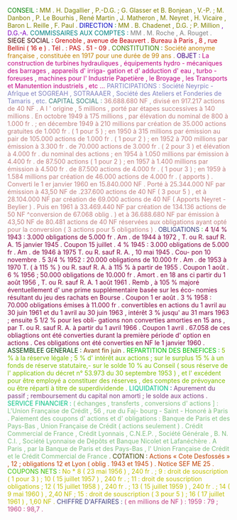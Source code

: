 <span style="color:rgb(0,128,0)">CONSEIL</span> <span style="color:rgb(0,128,0)">:</span> <span style="color:rgb(128,128,0)">MM</span> <span style="color:rgb(128,128,0)">.</span> <span style="color:rgb(128,128,0)">H.</span> <span style="color:rgb(128,128,0)">Dagallier</span> <span style="color:rgb(128,128,0)">,</span> <span style="color:rgb(128,128,0)">P.-D.G.</span> <span style="color:rgb(128,128,0)">;</span> <span style="color:rgb(128,128,0)">G.</span> <span style="color:rgb(128,128,0)">Glasser</span> <span style="color:rgb(128,128,0)">et</span> <span style="color:rgb(128,128,0)">B.</span> <span style="color:rgb(128,128,0)">Bonjean</span> <span style="color:rgb(128,128,0)">,</span> <span style="color:rgb(128,128,0)">V.-P.</span> <span style="color:rgb(128,128,0)">;</span> <span style="color:rgb(128,128,0)">M.</span> <span style="color:rgb(128,128,0)">Danbon</span> <span style="color:rgb(128,128,0)">,</span> <span style="color:rgb(128,128,0)">P.</span> <span style="color:rgb(128,128,0)">Le</span> <span style="color:rgb(128,128,0)">Bourhis</span> <span style="color:rgb(128,128,0)">,</span> <span style="color:rgb(128,128,0)">René</span> <span style="color:rgb(128,128,0)">Martin</span> <span style="color:rgb(128,128,0)">,</span> <span style="color:rgb(128,128,0)">J.</span> <span style="color:rgb(128,128,0)">Matheron</span> <span style="color:rgb(128,128,0)">,</span> <span style="color:rgb(128,128,0)">M.</span> <span style="color:rgb(128,128,0)">Neyret</span> <span style="color:rgb(128,128,0)">,</span> <span style="color:rgb(128,128,0)">H.</span> <span style="color:rgb(128,128,0)">Vicaire</span> <span style="color:rgb(128,128,0)">,</span> <span style="color:rgb(128,128,0)">Baron</span> <span style="color:rgb(128,128,0)">L.</span> <span style="color:rgb(128,128,0)">Reille</span> <span style="color:rgb(128,128,0)">,</span> <span style="color:rgb(128,128,0)">F.</span> <span style="color:rgb(128,128,0)">Paul</span> <span style="color:rgb(128,128,0)">.</span> <span style="color:rgb(0,0,192)">DIRECTION</span> <span style="color:rgb(0,128,0)">:</span> <span style="color:rgb(128,128,0)">MM</span> <span style="color:rgb(128,128,0)">.</span> <span style="color:rgb(128,128,0)">B.</span> <span style="color:rgb(128,128,0)">Chadenet</span> <span style="color:rgb(128,128,0)">,</span> <span style="color:rgb(128,128,0)">D.G.</span> <span style="color:rgb(128,128,0)">;</span> <span style="color:rgb(128,128,0)">P.</span> <span style="color:rgb(128,128,0)">Million</span> <span style="color:rgb(128,0,192)">,</span> <span style="color:rgb(128,0,192)">D.G.-A.</span> <span style="color:rgb(0,128,128)">COMMISSAIRES</span> <span style="color:rgb(0,128,128)">AUX</span> <span style="color:rgb(0,128,128)">COMPTES</span> <span style="color:rgb(0,128,128)">:</span> <span style="color:rgb(128,128,128)">MM</span> <span style="color:rgb(128,128,128)">.</span> <span style="color:rgb(128,128,128)">M.</span> <span style="color:rgb(128,128,128)">Roche</span> <span style="color:rgb(128,128,128)">,</span> <span style="color:rgb(128,128,128)">A.</span> <span style="color:rgb(128,128,128)">Rouget</span> <span style="color:rgb(128,128,128)">.</span> <span style="color:rgb(64,0,0)">SIEGE</span> <span style="color:rgb(64,0,0)">SOCIAL</span> <span style="color:rgb(64,0,0)">:</span> <span style="color:rgb(192,0,0)">Grenoble</span> <span style="color:rgb(192,0,0)">,</span> <span style="color:rgb(192,0,0)">avenue</span> <span style="color:rgb(192,0,0)">de</span> <span style="color:rgb(192,0,0)">Beauvert</span> <span style="color:rgb(192,0,0)">.</span> <span style="color:rgb(192,0,0)">Bureau</span> <span style="color:rgb(192,0,0)">à</span> <span style="color:rgb(192,0,0)">Paris</span> <span style="color:rgb(192,0,0)">,</span> <span style="color:rgb(192,0,0)">8</span> <span style="color:rgb(192,0,0)">,</span> <span style="color:rgb(192,0,0)">rue</span> <span style="color:rgb(192,0,0)">Bellini</span> <span style="color:rgb(192,0,0)">(</span> <span style="color:rgb(192,0,0)">16</span> <span style="color:rgb(192,0,0)">e</span> <span style="color:rgb(192,0,0)">)</span> <span style="color:rgb(192,0,0)">.</span> <span style="color:rgb(192,0,0)">Tél</span> <span style="color:rgb(192,0,0)">.</span> <span style="color:rgb(192,0,0)">:</span> <span style="color:rgb(192,0,0)">PAS</span> <span style="color:rgb(192,0,0)">.</span> <span style="color:rgb(192,0,0)">51</span> <span style="color:rgb(192,0,0)">-</span> <span style="color:rgb(192,0,0)">09</span> <span style="color:rgb(192,0,0)">.</span> <span style="color:rgb(64,128,0)">CONSTITUTION</span> <span style="color:rgb(64,128,0)">:</span> <span style="color:rgb(192,128,0)">Société</span> <span style="color:rgb(192,128,0)">anonyme</span> <span style="color:rgb(192,128,0)">française</span> <span style="color:rgb(192,128,0)">,</span> <span style="color:rgb(192,128,0)">constituée</span> <span style="color:rgb(192,128,0)">en</span> <span style="color:rgb(192,128,0)">1917</span> <span style="color:rgb(192,128,0)">pour</span> <span style="color:rgb(192,128,0)">une</span> <span style="color:rgb(192,128,0)">durée</span> <span style="color:rgb(192,128,0)">de</span> <span style="color:rgb(192,128,0)">99</span> <span style="color:rgb(192,128,0)">ans</span> <span style="color:rgb(192,128,0)">.</span> <span style="color:rgb(64,0,128)">OBJET</span> <span style="color:rgb(64,0,128)">:</span> <span style="color:rgb(192,0,128)">La</span> <span style="color:rgb(192,0,128)">construction</span> <span style="color:rgb(192,0,128)">de</span> <span style="color:rgb(192,0,128)">turbines</span> <span style="color:rgb(192,0,128)">hydrauliques</span> <span style="color:rgb(192,0,128)">,</span> <span style="color:rgb(192,0,128)">équipements</span> <span style="color:rgb(192,0,128)">hydro</span> <span style="color:rgb(192,0,128)">-</span> <span style="color:rgb(192,0,128)">mécaniques</span> <span style="color:rgb(192,0,128)">des</span> <span style="color:rgb(192,0,128)">barrages</span> <span style="color:rgb(192,0,128)">,</span> <span style="color:rgb(192,0,128)">appareils</span> <span style="color:rgb(192,0,128)">d'</span> <span style="color:rgb(192,0,128)">irriga-</span> <span style="color:rgb(192,0,128)">gation</span> <span style="color:rgb(192,0,128)">et</span> <span style="color:rgb(192,0,128)">d'</span> <span style="color:rgb(192,0,128)">adduction</span> <span style="color:rgb(192,0,128)">d'</span> <span style="color:rgb(192,0,128)">eau</span> <span style="color:rgb(192,0,128)">,</span> <span style="color:rgb(192,0,128)">turbo</span> <span style="color:rgb(192,0,128)">-</span> <span style="color:rgb(192,0,128)">foreuses</span> <span style="color:rgb(192,0,128)">,</span> <span style="color:rgb(192,0,128)">machines</span> <span style="color:rgb(192,0,128)">pour</span> <span style="color:rgb(192,0,128)">l'</span> <span style="color:rgb(192,0,128)">Industrie</span> <span style="color:rgb(192,0,128)">Papetière</span> <span style="color:rgb(192,0,128)">,</span> <span style="color:rgb(192,0,128)">le</span> <span style="color:rgb(192,0,128)">Broyage</span> <span style="color:rgb(192,0,128)">,</span> <span style="color:rgb(192,0,128)">les</span> <span style="color:rgb(192,0,128)">Transports</span> <span style="color:rgb(192,0,128)">et</span> <span style="color:rgb(192,0,128)">Manutention</span> <span style="color:rgb(192,0,128)">industriels</span> <span style="color:rgb(192,0,128)">,</span> <span style="color:rgb(192,0,128)">etc</span> <span style="color:rgb(192,0,128)">...</span> <span style="color:rgb(128,128,192)">PARTICIPATIONS</span> <span style="color:rgb(128,128,192)">:</span> <span style="color:rgb(128,128,192)">Société</span> <span style="color:rgb(128,128,192)">Neyrpic</span> <span style="color:rgb(128,128,192)">-</span> <span style="color:rgb(128,128,192)">Afrîque</span> <span style="color:rgb(128,128,192)">et</span> <span style="color:rgb(128,128,192)">SOGREAH</span> <span style="color:rgb(128,128,192)">,</span> <span style="color:rgb(128,128,192)">SOTRAAAER</span> <span style="color:rgb(128,128,192)">,</span> <span style="color:rgb(128,128,192)">Société</span> <span style="color:rgb(128,128,192)">des</span> <span style="color:rgb(128,128,192)">Ateliers</span> <span style="color:rgb(128,128,192)">et</span> <span style="color:rgb(128,128,192)">Fonderies</span> <span style="color:rgb(128,128,192)">de</span> <span style="color:rgb(128,128,192)">Tamaris</span> <span style="color:rgb(128,128,192)">,</span> <span style="color:rgb(128,128,192)">etc.</span> <span style="color:rgb(64,128,128)">CAPITAL</span> <span style="color:rgb(64,128,128)">SOCIAL</span> <span style="color:rgb(64,128,128)">:</span> <span style="color:rgb(192,128,128)">36.688.680</span> <span style="color:rgb(192,128,128)">NF</span> <span style="color:rgb(192,128,128)">,</span> <span style="color:rgb(192,128,128)">divisé</span> <span style="color:rgb(192,128,128)">en</span> <span style="color:rgb(192,128,128)">917.217</span> <span style="color:rgb(192,128,128)">actions</span> <span style="color:rgb(192,128,128)">de</span> <span style="color:rgb(192,128,128)">40</span> <span style="color:rgb(192,128,128)">NF</span> <span style="color:rgb(192,128,128)">.</span> <span style="color:rgb(192,128,128)">A</span> <span style="color:rgb(192,128,128)">l</span> <span style="color:rgb(192,128,128)">'</span> <span style="color:rgb(192,128,128)">origine</span> <span style="color:rgb(192,128,128)">,</span> <span style="color:rgb(192,128,128)">5</span> <span style="color:rgb(192,128,128)">millions</span> <span style="color:rgb(192,128,128)">,</span> <span style="color:rgb(192,128,128)">porté</span> <span style="color:rgb(192,128,128)">par</span> <span style="color:rgb(192,128,128)">étapes</span> <span style="color:rgb(192,128,128)">successives</span> <span style="color:rgb(192,128,128)">à</span> <span style="color:rgb(192,128,128)">140</span> <span style="color:rgb(192,128,128)">millions</span> <span style="color:rgb(192,128,128)">.</span> <span style="color:rgb(192,128,128)">En</span> <span style="color:rgb(192,128,128)">octobre</span> <span style="color:rgb(192,128,128)">1949</span> <span style="color:rgb(192,128,128)">à</span> <span style="color:rgb(192,128,128)">175</span> <span style="color:rgb(192,128,128)">millions</span> <span style="color:rgb(192,128,128)">,</span> <span style="color:rgb(192,128,128)">par</span> <span style="color:rgb(192,128,128)">élévation</span> <span style="color:rgb(192,128,128)">du</span> <span style="color:rgb(192,128,128)">nominal</span> <span style="color:rgb(192,128,128)">de</span> <span style="color:rgb(192,128,128)">800</span> <span style="color:rgb(192,128,128)">à</span> <span style="color:rgb(192,128,128)">1.000</span> <span style="color:rgb(192,128,128)">fr</span> <span style="color:rgb(192,128,128)">.</span> <span style="color:rgb(192,128,128)">;</span> <span style="color:rgb(192,128,128)">en</span> <span style="color:rgb(192,128,128)">décembre</span> <span style="color:rgb(192,128,128)">1949</span> <span style="color:rgb(192,128,128)">à</span> <span style="color:rgb(192,128,128)">210</span> <span style="color:rgb(192,128,128)">millions</span> <span style="color:rgb(192,128,128)">par</span> <span style="color:rgb(192,128,128)">création</span> <span style="color:rgb(192,128,128)">de</span> <span style="color:rgb(192,128,128)">35.000</span> <span style="color:rgb(192,128,128)">actions</span> <span style="color:rgb(192,128,128)">gratuites</span> <span style="color:rgb(192,128,128)">de</span> <span style="color:rgb(192,128,128)">1.000</span> <span style="color:rgb(192,128,128)">fr</span> <span style="color:rgb(192,128,128)">.</span> <span style="color:rgb(192,128,128)">(</span> <span style="color:rgb(192,128,128)">1</span> <span style="color:rgb(192,128,128)">pour</span> <span style="color:rgb(192,128,128)">5</span> <span style="color:rgb(192,128,128)">)</span> <span style="color:rgb(192,128,128)">;</span> <span style="color:rgb(192,128,128)">en</span> <span style="color:rgb(192,128,128)">1950</span> <span style="color:rgb(192,128,128)">à</span> <span style="color:rgb(192,128,128)">315</span> <span style="color:rgb(192,128,128)">millions</span> <span style="color:rgb(192,128,128)">par</span> <span style="color:rgb(192,128,128)">émission</span> <span style="color:rgb(192,128,128)">au</span> <span style="color:rgb(192,128,128)">pair</span> <span style="color:rgb(192,128,128)">de</span> <span style="color:rgb(192,128,128)">105.000</span> <span style="color:rgb(192,128,128)">actions</span> <span style="color:rgb(192,128,128)">de</span> <span style="color:rgb(192,128,128)">1.000</span> <span style="color:rgb(192,128,128)">fr</span> <span style="color:rgb(192,128,128)">.</span> <span style="color:rgb(192,128,128)">(</span> <span style="color:rgb(192,128,128)">1</span> <span style="color:rgb(192,128,128)">pour</span> <span style="color:rgb(192,128,128)">2</span> <span style="color:rgb(192,128,128)">)</span> <span style="color:rgb(192,128,128)">;</span> <span style="color:rgb(192,128,128)">en</span> <span style="color:rgb(192,128,128)">1952</span> <span style="color:rgb(192,128,128)">à</span> <span style="color:rgb(192,128,128)">700</span> <span style="color:rgb(192,128,128)">millions</span> <span style="color:rgb(192,128,128)">par</span> <span style="color:rgb(192,128,128)">émission</span> <span style="color:rgb(192,128,128)">à</span> <span style="color:rgb(192,128,128)">3.300</span> <span style="color:rgb(192,128,128)">fr</span> <span style="color:rgb(192,128,128)">.</span> <span style="color:rgb(192,128,128)">de</span> <span style="color:rgb(192,128,128)">70.000</span> <span style="color:rgb(192,128,128)">actions</span> <span style="color:rgb(192,128,128)">de</span> <span style="color:rgb(192,128,128)">3.000</span> <span style="color:rgb(192,128,128)">fr</span> <span style="color:rgb(192,128,128)">.</span> <span style="color:rgb(192,128,128)">(</span> <span style="color:rgb(192,128,128)">2</span> <span style="color:rgb(192,128,128)">pour</span> <span style="color:rgb(192,128,128)">3</span> <span style="color:rgb(192,128,128)">)</span> <span style="color:rgb(192,128,128)">et</span> <span style="color:rgb(192,128,128)">élévation</span> <span style="color:rgb(192,128,128)">à</span> <span style="color:rgb(192,128,128)">4.000</span> <span style="color:rgb(192,128,128)">fr</span> <span style="color:rgb(192,128,128)">.</span> <span style="color:rgb(192,128,128)">du</span> <span style="color:rgb(192,128,128)">nominal</span> <span style="color:rgb(192,128,128)">des</span> <span style="color:rgb(192,128,128)">actions</span> <span style="color:rgb(192,128,128)">;</span> <span style="color:rgb(192,128,128)">en</span> <span style="color:rgb(192,128,128)">1954</span> <span style="color:rgb(192,128,128)">à</span> <span style="color:rgb(192,128,128)">1.050</span> <span style="color:rgb(192,128,128)">millions</span> <span style="color:rgb(192,128,128)">par</span> <span style="color:rgb(192,128,128)">émission</span> <span style="color:rgb(192,128,128)">à</span> <span style="color:rgb(192,128,128)">4.400</span> <span style="color:rgb(192,128,128)">fr</span> <span style="color:rgb(192,128,128)">.</span> <span style="color:rgb(192,128,128)">de</span> <span style="color:rgb(192,128,128)">87.500</span> <span style="color:rgb(192,128,128)">actions</span> <span style="color:rgb(192,128,128)">(</span> <span style="color:rgb(192,128,128)">1</span> <span style="color:rgb(192,128,128)">pour</span> <span style="color:rgb(192,128,128)">2</span> <span style="color:rgb(192,128,128)">)</span> <span style="color:rgb(192,128,128)">;</span> <span style="color:rgb(192,128,128)">en</span> <span style="color:rgb(192,128,128)">1957</span> <span style="color:rgb(192,128,128)">à</span> <span style="color:rgb(192,128,128)">1.400</span> <span style="color:rgb(192,128,128)">millions</span> <span style="color:rgb(192,128,128)">par</span> <span style="color:rgb(192,128,128)">émission</span> <span style="color:rgb(192,128,128)">à</span> <span style="color:rgb(192,128,128)">4.500</span> <span style="color:rgb(192,128,128)">fr</span> <span style="color:rgb(192,128,128)">.</span> <span style="color:rgb(192,128,128)">de</span> <span style="color:rgb(192,128,128)">87.500</span> <span style="color:rgb(192,128,128)">actions</span> <span style="color:rgb(192,128,128)">de</span> <span style="color:rgb(192,128,128)">4.000</span> <span style="color:rgb(192,128,128)">fr</span> <span style="color:rgb(192,128,128)">.</span> <span style="color:rgb(192,128,128)">(</span> <span style="color:rgb(192,128,128)">1</span> <span style="color:rgb(192,128,128)">pour</span> <span style="color:rgb(192,128,128)">3</span> <span style="color:rgb(192,128,128)">)</span> <span style="color:rgb(192,128,128)">;</span> <span style="color:rgb(192,128,128)">en</span> <span style="color:rgb(192,128,128)">1959</span> <span style="color:rgb(192,128,128)">à</span> <span style="color:rgb(192,128,128)">1.584</span> <span style="color:rgb(192,128,128)">millions</span> <span style="color:rgb(192,128,128)">par</span> <span style="color:rgb(192,128,128)">création</span> <span style="color:rgb(192,128,128)">de</span> <span style="color:rgb(192,128,128)">46.000</span> <span style="color:rgb(192,128,128)">actions</span> <span style="color:rgb(192,128,128)">de</span> <span style="color:rgb(192,128,128)">4.000</span> <span style="color:rgb(192,128,128)">fr</span> <span style="color:rgb(192,128,128)">.</span> <span style="color:rgb(192,128,128)">(</span> <span style="color:rgb(192,128,128)">apports</span> <span style="color:rgb(192,128,128)">)</span> <span style="color:rgb(192,128,128)">.</span> <span style="color:rgb(192,128,128)">Converti</span> <span style="color:rgb(192,128,128)">le</span> <span style="color:rgb(192,128,128)">1</span> <span style="color:rgb(192,128,128)">er</span> <span style="color:rgb(192,128,128)">janvier</span> <span style="color:rgb(192,128,128)">1960</span> <span style="color:rgb(192,128,128)">en</span> <span style="color:rgb(192,128,128)">15.840.000</span> <span style="color:rgb(192,128,128)">NF</span> <span style="color:rgb(192,128,128)">.</span> <span style="color:rgb(192,128,128)">Porté</span> <span style="color:rgb(192,128,128)">à</span> <span style="color:rgb(192,128,128)">25.344.000</span> <span style="color:rgb(192,128,128)">NF</span> <span style="color:rgb(192,128,128)">par</span> <span style="color:rgb(192,128,128)">émission</span> <span style="color:rgb(192,128,128)">à</span> <span style="color:rgb(192,128,128)">43,50</span> <span style="color:rgb(192,128,128)">NF</span> <span style="color:rgb(192,128,128)">de</span> <span style="color:rgb(192,128,128)">.237.600</span> <span style="color:rgb(192,128,128)">actions</span> <span style="color:rgb(192,128,128)">de</span> <span style="color:rgb(192,128,128)">40</span> <span style="color:rgb(192,128,128)">NF</span> <span style="color:rgb(192,128,128)">(</span> <span style="color:rgb(192,128,128)">3</span> <span style="color:rgb(192,128,128)">pour</span> <span style="color:rgb(192,128,128)">5</span> <span style="color:rgb(192,128,128)">)</span> <span style="color:rgb(192,128,128)">,</span> <span style="color:rgb(192,128,128)">et</span> <span style="color:rgb(192,128,128)">à</span> <span style="color:rgb(192,128,128)">28.104.000</span> <span style="color:rgb(192,128,128)">NF</span> <span style="color:rgb(192,128,128)">par</span> <span style="color:rgb(192,128,128)">création</span> <span style="color:rgb(192,128,128)">de</span> <span style="color:rgb(192,128,128)">69.000</span> <span style="color:rgb(192,128,128)">actions</span> <span style="color:rgb(192,128,128)">de</span> <span style="color:rgb(192,128,128)">40</span> <span style="color:rgb(192,128,128)">NF</span> <span style="color:rgb(192,128,128)">(</span> <span style="color:rgb(192,128,128)">Apports</span> <span style="color:rgb(192,128,128)">Neyret</span> <span style="color:rgb(192,128,128)">-</span> <span style="color:rgb(192,128,128)">Beylier</span> <span style="color:rgb(192,128,128)">)</span> <span style="color:rgb(192,128,128)">.</span> <span style="color:rgb(192,128,128)">Puis</span> <span style="color:rgb(192,128,128)">en</span> <span style="color:rgb(192,128,128)">1961</span> <span style="color:rgb(192,128,128)">à</span> <span style="color:rgb(192,128,128)">33.469.440</span> <span style="color:rgb(192,128,128)">NF</span> <span style="color:rgb(192,128,128)">par</span> <span style="color:rgb(192,128,128)">création</span> <span style="color:rgb(192,128,128)">de</span> <span style="color:rgb(192,128,128)">134.136</span> <span style="color:rgb(192,128,128)">actions</span> <span style="color:rgb(192,128,128)">de</span> <span style="color:rgb(192,128,128)">50</span> <span style="color:rgb(192,128,128)">NF</span> <span style="color:rgb(192,128,128)">^conversion</span> <span style="color:rgb(192,128,128)">de</span> <span style="color:rgb(192,128,128)">67.068</span> <span style="color:rgb(192,128,128)">oblig</span> <span style="color:rgb(192,128,128)">.</span> <span style="color:rgb(192,128,128)">)</span> <span style="color:rgb(192,128,128)">et</span> <span style="color:rgb(192,128,128)">à</span> <span style="color:rgb(192,128,128)">36.688.680</span> <span style="color:rgb(192,128,128)">NF</span> <span style="color:rgb(192,128,128)">par</span> <span style="color:rgb(192,128,128)">émission</span> <span style="color:rgb(192,128,128)">à</span> <span style="color:rgb(192,128,128)">43,50</span> <span style="color:rgb(192,128,128)">NF</span> <span style="color:rgb(192,128,128)">de</span> <span style="color:rgb(192,128,128)">80.481</span> <span style="color:rgb(192,128,128)">actions</span> <span style="color:rgb(192,128,128)">de</span> <span style="color:rgb(192,128,128)">40</span> <span style="color:rgb(192,128,128)">NF</span> <span style="color:rgb(192,128,128)">réservées</span> <span style="color:rgb(192,128,128)">aux</span> <span style="color:rgb(192,128,128)">obligations</span> <span style="color:rgb(192,128,128)">ayant</span> <span style="color:rgb(192,128,128)">opté</span> <span style="color:rgb(192,128,128)">pour</span> <span style="color:rgb(192,128,128)">la</span> <span style="color:rgb(192,128,128)">conversion</span> <span style="color:rgb(192,128,128)">(</span> <span style="color:rgb(192,128,128)">3</span> <span style="color:rgb(192,128,128)">actions</span> <span style="color:rgb(192,128,128)">pour</span> <span style="color:rgb(192,128,128)">5</span> <span style="color:rgb(192,128,128)">obligations</span> <span style="color:rgb(192,128,128)">)</span> <span style="color:rgb(192,128,128)">.</span> <span style="color:rgb(64,64,128)">OBLIGATIONS</span> <span style="color:rgb(0,192,0)">:</span> <span style="color:rgb(128,0,64)">4</span> <span style="color:rgb(128,0,64)">1/4</span> <span style="color:rgb(128,0,64)">%</span> <span style="color:rgb(128,0,64)">1943</span> <span style="color:rgb(128,0,64)">:</span> <span style="color:rgb(128,0,64)">3.000</span> <span style="color:rgb(128,0,64)">obligations</span> <span style="color:rgb(128,0,64)">de</span> <span style="color:rgb(128,0,64)">5.000</span> <span style="color:rgb(128,0,64)">fr</span> <span style="color:rgb(128,0,64)">.</span> <span style="color:rgb(128,0,64)">Am</span> <span style="color:rgb(128,0,64)">.</span> <span style="color:rgb(128,0,64)">de</span> <span style="color:rgb(128,0,64)">1944</span> <span style="color:rgb(128,0,64)">à</span> <span style="color:rgb(128,0,64)">1972</span> <span style="color:rgb(128,0,64)">,</span> <span style="color:rgb(128,0,64)">T.</span> <span style="color:rgb(128,0,64)">ou</span> <span style="color:rgb(128,0,64)">R.</span> <span style="color:rgb(128,0,64)">sauf</span> <span style="color:rgb(128,0,64)">R.</span> <span style="color:rgb(128,0,64)">A.</span> <span style="color:rgb(128,0,64)">15</span> <span style="color:rgb(128,0,64)">janvier</span> <span style="color:rgb(128,0,64)">1945</span> <span style="color:rgb(128,0,64)">.</span> <span style="color:rgb(128,0,64)">Coupon</span> <span style="color:rgb(128,0,64)">15</span> <span style="color:rgb(128,0,64)">juillet</span> <span style="color:rgb(128,0,64)">.</span> <span style="color:rgb(128,0,64)">4</span> <span style="color:rgb(128,0,64)">%</span> <span style="color:rgb(128,0,64)">1945</span> <span style="color:rgb(128,0,64)">:</span> <span style="color:rgb(128,0,64)">3.000</span> <span style="color:rgb(128,0,64)">obligations</span> <span style="color:rgb(128,0,64)">de</span> <span style="color:rgb(128,0,64)">5.000</span> <span style="color:rgb(128,0,64)">fr</span> <span style="color:rgb(128,0,64)">.</span> <span style="color:rgb(128,0,64)">Am</span> <span style="color:rgb(128,0,64)">.</span> <span style="color:rgb(128,0,64)">de</span> <span style="color:rgb(128,0,64)">1946</span> <span style="color:rgb(128,0,64)">à</span> <span style="color:rgb(128,0,64)">1975</span> <span style="color:rgb(128,0,64)">T.</span> <span style="color:rgb(128,0,64)">ou</span> <span style="color:rgb(128,0,64)">R.</span> <span style="color:rgb(128,0,64)">sauf</span> <span style="color:rgb(128,0,64)">R.</span> <span style="color:rgb(128,0,64)">A.</span> <span style="color:rgb(128,0,64)">,</span> <span style="color:rgb(128,0,64)">10</span> <span style="color:rgb(128,0,64)">mai</span> <span style="color:rgb(128,0,64)">1945</span> <span style="color:rgb(128,0,64)">.</span> <span style="color:rgb(128,0,64)">Cou-</span> <span style="color:rgb(128,0,64)">pon</span> <span style="color:rgb(128,0,64)">10</span> <span style="color:rgb(128,0,64)">novembre</span> <span style="color:rgb(128,0,64)">.</span> <span style="color:rgb(128,0,64)">5</span> <span style="color:rgb(128,0,64)">3/4</span> <span style="color:rgb(128,0,64)">%</span> <span style="color:rgb(128,0,64)">1952</span> <span style="color:rgb(128,0,64)">:</span> <span style="color:rgb(128,0,64)">20.000</span> <span style="color:rgb(128,0,64)">obligations</span> <span style="color:rgb(128,0,64)">de</span> <span style="color:rgb(128,0,64)">10.000</span> <span style="color:rgb(128,0,64)">fr</span> <span style="color:rgb(128,0,64)">.</span> <span style="color:rgb(128,0,64)">Am</span> <span style="color:rgb(128,0,64)">.</span> <span style="color:rgb(128,0,64)">de</span> <span style="color:rgb(128,0,64)">1953</span> <span style="color:rgb(128,0,64)">à</span> <span style="color:rgb(128,0,64)">1970</span> <span style="color:rgb(128,0,64)">T.</span> <span style="color:rgb(128,0,64)">(</span> <span style="color:rgb(128,0,64)">à</span> <span style="color:rgb(128,0,64)">115</span> <span style="color:rgb(128,0,64)">%</span> <span style="color:rgb(128,0,64)">}</span> <span style="color:rgb(128,0,64)">ou</span> <span style="color:rgb(128,0,64)">R.</span> <span style="color:rgb(128,0,64)">sauf</span> <span style="color:rgb(128,0,64)">R.</span> <span style="color:rgb(128,0,64)">A.</span> <span style="color:rgb(128,0,64)">à</span> <span style="color:rgb(128,0,64)">115</span> <span style="color:rgb(128,0,64)">%</span> <span style="color:rgb(128,0,64)">à</span> <span style="color:rgb(128,0,64)">partir</span> <span style="color:rgb(128,0,64)">de</span> <span style="color:rgb(128,0,64)">1955</span> <span style="color:rgb(128,0,64)">.</span> <span style="color:rgb(128,0,64)">Coupon</span> <span style="color:rgb(128,0,64)">1</span> <span style="color:rgb(128,0,64)">août</span> <span style="color:rgb(128,0,64)">.</span> <span style="color:rgb(128,0,64)">6</span> <span style="color:rgb(128,0,64)">%</span> <span style="color:rgb(128,0,64)">1956</span> <span style="color:rgb(128,0,64)">;</span> <span style="color:rgb(128,0,64)">50.000</span> <span style="color:rgb(128,0,64)">obligations</span> <span style="color:rgb(128,0,64)">de</span> <span style="color:rgb(128,0,64)">10.000</span> <span style="color:rgb(128,0,64)">fr</span> <span style="color:rgb(128,0,64)">.</span> <span style="color:rgb(128,0,64)">Amort</span> <span style="color:rgb(128,0,64)">.</span> <span style="color:rgb(128,0,64)">en</span> <span style="color:rgb(128,0,64)">18</span> <span style="color:rgb(128,0,64)">ans</span> <span style="color:rgb(128,0,64)">ci</span> <span style="color:rgb(128,0,64)">partir</span> <span style="color:rgb(128,0,64)">du</span> <span style="color:rgb(128,0,64)">1</span> <span style="color:rgb(128,0,64)">août</span> <span style="color:rgb(128,0,64)">1956</span> <span style="color:rgb(128,0,64)">,</span> <span style="color:rgb(128,0,64)">T.</span> <span style="color:rgb(128,0,64)">ou</span> <span style="color:rgb(128,0,64)">R.</span> <span style="color:rgb(128,0,64)">sauf</span> <span style="color:rgb(128,0,64)">R.</span> <span style="color:rgb(128,0,64)">A.</span> <span style="color:rgb(128,0,64)">1</span> <span style="color:rgb(128,0,64)">août</span> <span style="color:rgb(128,0,64)">1961</span> <span style="color:rgb(128,0,64)">.</span> <span style="color:rgb(128,0,64)">Remb</span> <span style="color:rgb(128,0,64)">,</span> <span style="color:rgb(128,0,64)">à</span> <span style="color:rgb(128,0,64)">105</span> <span style="color:rgb(128,0,64)">%</span> <span style="color:rgb(128,0,64)">majoré</span> <span style="color:rgb(128,0,64)">éventuellement</span> <span style="color:rgb(128,0,64)">d'</span> <span style="color:rgb(128,0,64)">une</span> <span style="color:rgb(128,0,64)">prime</span> <span style="color:rgb(128,0,64)">supplémentaire</span> <span style="color:rgb(128,0,64)">basée</span> <span style="color:rgb(128,0,64)">sur</span> <span style="color:rgb(128,0,64)">les</span> <span style="color:rgb(128,0,64)">éco-</span> <span style="color:rgb(128,0,64)">nomies</span> <span style="color:rgb(128,0,64)">résultant</span> <span style="color:rgb(128,0,64)">du</span> <span style="color:rgb(128,0,64)">jeu</span> <span style="color:rgb(128,0,64)">des</span> <span style="color:rgb(128,0,64)">rachats</span> <span style="color:rgb(128,0,64)">en</span> <span style="color:rgb(128,0,64)">Bourse</span> <span style="color:rgb(128,0,64)">.</span> <span style="color:rgb(128,0,64)">Coupon</span> <span style="color:rgb(128,0,64)">1</span> <span style="color:rgb(128,0,64)">er</span> <span style="color:rgb(128,0,64)">août</span> <span style="color:rgb(128,0,64)">.</span> <span style="color:rgb(128,0,64)">3</span> <span style="color:rgb(128,0,64)">%</span> <span style="color:rgb(128,0,64)">1958</span> <span style="color:rgb(128,0,64)">:</span> <span style="color:rgb(128,0,64)">70.000</span> <span style="color:rgb(128,0,64)">obligations</span> <span style="color:rgb(128,0,64)">émises</span> <span style="color:rgb(128,0,64)">à</span> <span style="color:rgb(128,0,64)">11.000</span> <span style="color:rgb(128,0,64)">fr</span> <span style="color:rgb(128,0,64)">.</span> <span style="color:rgb(128,0,64)">convertibles</span> <span style="color:rgb(128,0,64)">en</span> <span style="color:rgb(128,0,64)">actions</span> <span style="color:rgb(128,0,64)">du</span> <span style="color:rgb(128,0,64)">1</span> <span style="color:rgb(128,0,64)">avril</span> <span style="color:rgb(128,0,64)">au</span> <span style="color:rgb(128,0,64)">30</span> <span style="color:rgb(128,0,64)">juin</span> <span style="color:rgb(128,0,64)">1961</span> <span style="color:rgb(128,0,64)">et</span> <span style="color:rgb(128,0,64)">du</span> <span style="color:rgb(128,0,64)">1</span> <span style="color:rgb(128,0,64)">avril</span> <span style="color:rgb(128,0,64)">au</span> <span style="color:rgb(128,0,64)">30</span> <span style="color:rgb(128,0,64)">juin</span> <span style="color:rgb(128,0,64)">1963</span> <span style="color:rgb(128,0,64)">,</span> <span style="color:rgb(128,0,64)">intérêt</span> <span style="color:rgb(128,0,64)">3</span> <span style="color:rgb(128,0,64)">%</span> <span style="color:rgb(128,0,64)">jusqu'</span> <span style="color:rgb(128,0,64)">au</span> <span style="color:rgb(128,0,64)">31</span> <span style="color:rgb(128,0,64)">mars</span> <span style="color:rgb(128,0,64)">1963</span> <span style="color:rgb(128,0,64)">;</span> <span style="color:rgb(128,0,64)">ensuite</span> <span style="color:rgb(128,0,64)">5</span> <span style="color:rgb(128,0,64)">1/2</span> <span style="color:rgb(128,0,64)">%</span> <span style="color:rgb(128,0,64)">pour</span> <span style="color:rgb(128,0,64)">les</span> <span style="color:rgb(128,0,64)">obli-</span> <span style="color:rgb(128,0,64)">gations</span> <span style="color:rgb(128,0,64)">non</span> <span style="color:rgb(128,0,64)">converties</span> <span style="color:rgb(128,0,64)">amorties</span> <span style="color:rgb(128,0,64)">en</span> <span style="color:rgb(128,0,64)">15</span> <span style="color:rgb(128,0,64)">ans</span> <span style="color:rgb(128,0,64)">,</span> <span style="color:rgb(128,0,64)">par</span> <span style="color:rgb(128,0,64)">T.</span> <span style="color:rgb(128,0,64)">ou</span> <span style="color:rgb(128,0,64)">R.</span> <span style="color:rgb(128,0,64)">sauf</span> <span style="color:rgb(128,0,64)">R.</span> <span style="color:rgb(128,0,64)">A.</span> <span style="color:rgb(128,0,64)">à</span> <span style="color:rgb(128,0,64)">partir</span> <span style="color:rgb(128,0,64)">du</span> <span style="color:rgb(128,0,64)">1</span> <span style="color:rgb(128,0,64)">avril</span> <span style="color:rgb(128,0,64)">1966</span> <span style="color:rgb(128,0,64)">.</span> <span style="color:rgb(128,0,64)">Coupon</span> <span style="color:rgb(128,0,64)">1</span> <span style="color:rgb(128,0,64)">avril</span> <span style="color:rgb(128,0,64)">.</span> <span style="color:rgb(128,0,64)">67.058</span> <span style="color:rgb(128,0,64)">de</span> <span style="color:rgb(128,0,64)">ces</span> <span style="color:rgb(128,0,64)">obliagtions</span> <span style="color:rgb(128,0,64)">ont</span> <span style="color:rgb(128,0,64)">été</span> <span style="color:rgb(128,0,64)">converties</span> <span style="color:rgb(128,0,64)">durant</span> <span style="color:rgb(128,0,64)">la</span> <span style="color:rgb(128,0,64)">première</span> <span style="color:rgb(128,0,64)">période</span> <span style="color:rgb(128,0,64)">d'</span> <span style="color:rgb(128,0,64)">option</span> <span style="color:rgb(128,0,64)">en</span> <span style="color:rgb(128,0,64)">actions</span> <span style="color:rgb(128,0,64)">.</span> <span style="color:rgb(128,0,64)">Ces</span> <span style="color:rgb(128,0,64)">obligations</span> <span style="color:rgb(128,0,64)">ont</span> <span style="color:rgb(128,0,64)">été</span> <span style="color:rgb(128,0,64)">converties</span> <span style="color:rgb(128,0,64)">en</span> <span style="color:rgb(128,0,64)">NF</span> <span style="color:rgb(128,0,64)">le</span> <span style="color:rgb(128,0,64)">1</span> <span style="color:rgb(128,0,64)">janvier</span> <span style="color:rgb(128,0,64)">1960</span> <span style="color:rgb(128,0,64)">.</span> <span style="color:rgb(0,64,0)">ASSEMBLEE</span> <span style="color:rgb(0,64,0)">GENERALE</span> <span style="color:rgb(0,64,0)">:</span> <span style="color:rgb(128,64,0)">Avant</span> <span style="color:rgb(128,64,0)">fin</span> <span style="color:rgb(128,64,0)">juin</span> <span style="color:rgb(128,64,0)">.</span> <span style="color:rgb(0,192,0)">REPARTITION</span> <span style="color:rgb(0,192,0)">DES</span> <span style="color:rgb(0,192,0)">BENEFICES</span> <span style="color:rgb(0,192,0)">:</span> <span style="color:rgb(128,192,0)">5</span> <span style="color:rgb(128,192,0)">%</span> <span style="color:rgb(128,192,0)">à</span> <span style="color:rgb(128,192,0)">la</span> <span style="color:rgb(128,192,0)">réserve</span> <span style="color:rgb(128,192,0)">légale</span> <span style="color:rgb(128,192,0)">;</span> <span style="color:rgb(128,192,0)">5</span> <span style="color:rgb(128,192,0)">%</span> <span style="color:rgb(128,192,0)">d'</span> <span style="color:rgb(128,192,0)">intérêt</span> <span style="color:rgb(128,192,0)">aux</span> <span style="color:rgb(128,192,0)">actions</span> <span style="color:rgb(128,192,0)">;</span> <span style="color:rgb(128,192,0)">sur</span> <span style="color:rgb(128,192,0)">le</span> <span style="color:rgb(128,192,0)">surplus</span> <span style="color:rgb(128,192,0)">15</span> <span style="color:rgb(128,192,0)">%</span> <span style="color:rgb(128,192,0)">à</span> <span style="color:rgb(128,192,0)">un</span> <span style="color:rgb(128,192,0)">fonds</span> <span style="color:rgb(128,192,0)">de</span> <span style="color:rgb(128,192,0)">réserve</span> <span style="color:rgb(128,192,0)">statutaire,-</span> <span style="color:rgb(128,192,0)">sur</span> <span style="color:rgb(128,192,0)">le</span> <span style="color:rgb(128,192,0)">solde</span> <span style="color:rgb(128,192,0)">10</span> <span style="color:rgb(128,192,0)">%</span> <span style="color:rgb(128,192,0)">au</span> <span style="color:rgb(128,192,0)">Conseil</span> <span style="color:rgb(128,192,0)">(</span> <span style="color:rgb(128,192,0)">sous</span> <span style="color:rgb(128,192,0)">réserve</span> <span style="color:rgb(128,192,0)">de</span> <span style="color:rgb(128,192,0)">l'</span> <span style="color:rgb(128,192,0)">application</span> <span style="color:rgb(128,192,0)">du</span> <span style="color:rgb(128,192,0)">décret</span> <span style="color:rgb(128,192,0)">n°</span> <span style="color:rgb(128,192,0)">53.973</span> <span style="color:rgb(128,192,0)">du</span> <span style="color:rgb(128,192,0)">30</span> <span style="color:rgb(128,192,0)">septembre</span> <span style="color:rgb(128,192,0)">1953</span> <span style="color:rgb(128,192,0)">)</span> <span style="color:rgb(128,192,0)">,</span> <span style="color:rgb(128,192,0)">et</span> <span style="color:rgb(128,192,0)">l'</span> <span style="color:rgb(128,192,0)">excédent</span> <span style="color:rgb(128,192,0)">pour</span> <span style="color:rgb(128,192,0)">être</span> <span style="color:rgb(128,192,0)">employé</span> <span style="color:rgb(128,192,0)">a</span> <span style="color:rgb(128,192,0)">constituer</span> <span style="color:rgb(128,192,0)">des</span> <span style="color:rgb(128,192,0)">réserves</span> <span style="color:rgb(128,192,0)">,</span> <span style="color:rgb(128,192,0)">des</span> <span style="color:rgb(128,192,0)">comptes</span> <span style="color:rgb(128,192,0)">de</span> <span style="color:rgb(128,192,0)">prévoyance</span> <span style="color:rgb(128,192,0)">ou</span> <span style="color:rgb(128,192,0)">être</span> <span style="color:rgb(128,192,0)">réparti</span> <span style="color:rgb(128,192,0)">à</span> <span style="color:rgb(128,192,0)">titre</span> <span style="color:rgb(128,192,0)">de</span> <span style="color:rgb(128,192,0)">superdividende</span> <span style="color:rgb(128,192,0)">.</span> <span style="color:rgb(0,192,128)">LIQUIDATION</span> <span style="color:rgb(0,64,128)">:</span> <span style="color:rgb(128,64,128)">Apurement</span> <span style="color:rgb(128,64,128)">du</span> <span style="color:rgb(128,64,128)">passif</span> <span style="color:rgb(128,64,128)">;</span> <span style="color:rgb(128,64,128)">remboursement</span> <span style="color:rgb(128,64,128)">du</span> <span style="color:rgb(128,64,128)">capital</span> <span style="color:rgb(128,64,128)">non</span> <span style="color:rgb(128,64,128)">amorti</span> <span style="color:rgb(128,64,128)">;</span> <span style="color:rgb(128,64,128)">le</span> <span style="color:rgb(128,64,128)">solde</span> <span style="color:rgb(128,64,128)">aux</span> <span style="color:rgb(128,64,128)">actions</span> <span style="color:rgb(128,64,128)">.</span> <span style="color:rgb(0,192,128)">SERVICE</span> <span style="color:rgb(0,192,128)">FINANCIER</span> <span style="color:rgb(0,192,128)">:</span> <span style="color:rgb(128,192,128)">(</span> <span style="color:rgb(128,192,128)">échanges</span> <span style="color:rgb(128,192,128)">,</span> <span style="color:rgb(128,192,128)">transferts</span> <span style="color:rgb(128,192,128)">,</span> <span style="color:rgb(128,192,128)">conversions</span> <span style="color:rgb(128,192,128)">d'</span> <span style="color:rgb(128,192,128)">actions</span> <span style="color:rgb(128,192,128)">]</span> <span style="color:rgb(128,192,128)">:</span> <span style="color:rgb(128,192,128)">L'Union</span> <span style="color:rgb(128,192,128)">Française</span> <span style="color:rgb(128,192,128)">de</span> <span style="color:rgb(128,192,128)">Crédit</span> <span style="color:rgb(128,192,128)">,</span> <span style="color:rgb(128,192,128)">56</span> <span style="color:rgb(128,192,128)">,</span> <span style="color:rgb(128,192,128)">rue</span> <span style="color:rgb(128,192,128)">du</span> <span style="color:rgb(128,192,128)">Faj-</span> <span style="color:rgb(128,192,128)">bourg</span> <span style="color:rgb(128,192,128)">-</span> <span style="color:rgb(128,192,128)">Saint</span> <span style="color:rgb(128,192,128)">-</span> <span style="color:rgb(128,192,128)">Honoré</span> <span style="color:rgb(128,192,128)">à</span> <span style="color:rgb(128,192,128)">Paris</span> <span style="color:rgb(128,192,128)">.</span> <span style="color:rgb(128,192,128)">Paiement</span> <span style="color:rgb(128,192,128)">des</span> <span style="color:rgb(128,192,128)">coupons</span> <span style="color:rgb(128,192,128)">d'</span> <span style="color:rgb(128,192,128)">actions</span> <span style="color:rgb(128,192,128)">et</span> <span style="color:rgb(128,192,128)">d'</span> <span style="color:rgb(128,192,128)">obligations</span> <span style="color:rgb(128,192,128)">:</span> <span style="color:rgb(128,192,128)">Banque</span> <span style="color:rgb(128,192,128)">de</span> <span style="color:rgb(128,192,128)">Paris</span> <span style="color:rgb(128,192,128)">et</span> <span style="color:rgb(128,192,128)">des</span> <span style="color:rgb(128,192,128)">Pays-Bas</span> <span style="color:rgb(128,192,128)">,</span> <span style="color:rgb(128,192,128)">Union</span> <span style="color:rgb(128,192,128)">Française</span> <span style="color:rgb(128,192,128)">de</span> <span style="color:rgb(128,192,128)">Crédit</span> <span style="color:rgb(128,192,128)">(</span> <span style="color:rgb(128,192,128)">actions</span> <span style="color:rgb(128,192,128)">seulement</span> <span style="color:rgb(128,192,128)">)</span> <span style="color:rgb(128,192,128)">.</span> <span style="color:rgb(128,192,128)">Crédit</span> <span style="color:rgb(128,192,128)">Commercial</span> <span style="color:rgb(128,192,128)">de</span> <span style="color:rgb(128,192,128)">France</span> <span style="color:rgb(128,192,128)">,</span> <span style="color:rgb(128,192,128)">Crédit</span> <span style="color:rgb(128,192,128)">Lyonnais</span> <span style="color:rgb(128,192,128)">,</span> <span style="color:rgb(128,192,128)">C.N.E.P.</span> <span style="color:rgb(128,192,128)">,</span> <span style="color:rgb(128,192,128)">Société</span> <span style="color:rgb(128,192,128)">Générale</span> <span style="color:rgb(128,192,128)">,</span> <span style="color:rgb(128,192,128)">B.</span> <span style="color:rgb(128,192,128)">N.</span> <span style="color:rgb(128,192,128)">C.I.</span> <span style="color:rgb(128,192,128)">,</span> <span style="color:rgb(128,192,128)">Société</span> <span style="color:rgb(128,192,128)">Lyonnaise</span> <span style="color:rgb(128,192,128)">de</span> <span style="color:rgb(128,192,128)">Dépôts</span> <span style="color:rgb(128,192,128)">et</span> <span style="color:rgb(128,192,128)">Banque</span> <span style="color:rgb(128,192,128)">Nicolet</span> <span style="color:rgb(128,192,128)">et</span> <span style="color:rgb(128,192,128)">Lafanéchère</span> <span style="color:rgb(128,192,128)">.</span> <span style="color:rgb(128,192,128)">A</span> <span style="color:rgb(128,192,128)">Paris</span> <span style="color:rgb(128,192,128)">,</span> <span style="color:rgb(128,192,128)">par</span> <span style="color:rgb(128,192,128)">la</span> <span style="color:rgb(128,192,128)">Banque</span> <span style="color:rgb(128,192,128)">de</span> <span style="color:rgb(128,192,128)">Paris</span> <span style="color:rgb(128,192,128)">et</span> <span style="color:rgb(128,192,128)">des</span> <span style="color:rgb(128,192,128)">Pays-Bas</span> <span style="color:rgb(128,192,128)">,</span> <span style="color:rgb(128,192,128)">l'</span> <span style="color:rgb(128,192,128)">Union</span> <span style="color:rgb(128,192,128)">Française</span> <span style="color:rgb(128,192,128)">de</span> <span style="color:rgb(128,192,128)">Crédit</span> <span style="color:rgb(128,192,128)">et</span> <span style="color:rgb(128,192,128)">le</span> <span style="color:rgb(128,192,128)">Crédit</span> <span style="color:rgb(128,192,128)">Commercial</span> <span style="color:rgb(128,192,128)">de</span> <span style="color:rgb(128,192,128)">France</span> <span style="color:rgb(128,128,64)">.</span> <span style="color:rgb(64,64,0)">COTATION</span> <span style="color:rgb(64,64,0)">:</span> <span style="color:rgb(192,64,0)">Actions</span> <span style="color:rgb(192,64,0)">«</span> <span style="color:rgb(192,64,0)">Cote</span> <span style="color:rgb(192,64,0)">Desfossés</span> <span style="color:rgb(192,64,0)">»</span> <span style="color:rgb(192,64,0)">,</span> <span style="color:rgb(192,64,0)">12</span> <span style="color:rgb(192,64,0)">;</span> <span style="color:rgb(192,64,0)">obligations</span> <span style="color:rgb(192,64,0)">12</span> <span style="color:rgb(192,64,0)">et</span> <span style="color:rgb(192,64,0)">Lyon</span> <span style="color:rgb(192,64,0)">(</span> <span style="color:rgb(192,64,0)">oblig</span> <span style="color:rgb(192,64,0)">.</span> <span style="color:rgb(192,64,0)">1943</span> <span style="color:rgb(192,64,0)">et</span> <span style="color:rgb(192,64,0)">1945</span> <span style="color:rgb(192,64,0)">)</span> <span style="color:rgb(192,64,0)">.</span> <span style="color:rgb(192,64,0)">Notice</span> <span style="color:rgb(192,64,0)">SEF</span> <span style="color:rgb(192,64,0)">ME</span> <span style="color:rgb(192,64,0)">25</span> <span style="color:rgb(192,64,0)">.</span> <span style="color:rgb(64,192,0)">COUPONS</span> <span style="color:rgb(64,192,0)">NETS</span> <span style="color:rgb(64,192,0)">:</span> <span style="color:rgb(192,192,0)">No</span> <span style="color:rgb(192,192,0)">*</span> <span style="color:rgb(192,192,0)">8</span> <span style="color:rgb(192,192,0)">(</span> <span style="color:rgb(192,192,0)">23</span> <span style="color:rgb(192,192,0)">mai</span> <span style="color:rgb(192,192,0)">1956</span> <span style="color:rgb(192,192,0)">)</span> <span style="color:rgb(192,192,0)">,</span> <span style="color:rgb(192,192,0)">240</span> <span style="color:rgb(192,192,0)">fr</span> <span style="color:rgb(192,192,0)">.</span> <span style="color:rgb(192,192,0)">;</span> <span style="color:rgb(192,192,0)">9</span> <span style="color:rgb(192,192,0)">:</span> <span style="color:rgb(192,192,0)">droit</span> <span style="color:rgb(192,192,0)">de</span> <span style="color:rgb(192,192,0)">souscription</span> <span style="color:rgb(192,192,0)">(</span> <span style="color:rgb(192,192,0)">1</span> <span style="color:rgb(192,192,0)">pour</span> <span style="color:rgb(192,192,0)">3</span> <span style="color:rgb(192,192,0)">)</span> <span style="color:rgb(192,192,0)">;</span> <span style="color:rgb(192,192,0)">10</span> <span style="color:rgb(192,192,0)">(</span> <span style="color:rgb(192,192,0)">15</span> <span style="color:rgb(192,192,0)">juillet</span> <span style="color:rgb(192,192,0)">1957</span> <span style="color:rgb(192,192,0)">)</span> <span style="color:rgb(192,192,0)">,</span> <span style="color:rgb(192,192,0)">240</span> <span style="color:rgb(192,192,0)">fr</span> <span style="color:rgb(192,192,0)">.</span> <span style="color:rgb(192,192,0)">;</span> <span style="color:rgb(192,192,0)">11</span> <span style="color:rgb(192,192,0)">:</span> <span style="color:rgb(192,192,0)">droit</span> <span style="color:rgb(192,192,0)">de</span> <span style="color:rgb(192,192,0)">souscription</span> <span style="color:rgb(192,192,0)">obligations</span> <span style="color:rgb(192,192,0)">;</span> <span style="color:rgb(192,192,0)">12</span> <span style="color:rgb(192,192,0)">(</span> <span style="color:rgb(192,192,0)">15</span> <span style="color:rgb(192,192,0)">juillet</span> <span style="color:rgb(192,192,0)">1958</span> <span style="color:rgb(192,192,0)">)</span> <span style="color:rgb(192,192,0)">,</span> <span style="color:rgb(192,192,0)">240</span> <span style="color:rgb(192,192,0)">fr</span> <span style="color:rgb(192,192,0)">.</span> <span style="color:rgb(192,192,0)">;</span> <span style="color:rgb(192,192,0)">13</span> <span style="color:rgb(192,192,0)">(</span> <span style="color:rgb(192,192,0)">15</span> <span style="color:rgb(192,192,0)">juillet</span> <span style="color:rgb(192,192,0)">1959</span> <span style="color:rgb(192,192,0)">)</span> <span style="color:rgb(192,192,0)">,</span> <span style="color:rgb(192,192,0)">240</span> <span style="color:rgb(192,192,0)">fr</span> <span style="color:rgb(192,192,0)">.</span> <span style="color:rgb(192,192,0)">;</span> <span style="color:rgb(192,192,0)">14</span> <span style="color:rgb(192,192,0)">(</span> <span style="color:rgb(192,192,0)">9</span> <span style="color:rgb(192,192,0)">mai</span> <span style="color:rgb(192,192,0)">1960</span> <span style="color:rgb(192,192,0)">)</span> <span style="color:rgb(192,192,0)">,</span> <span style="color:rgb(192,192,0)">2,40</span> <span style="color:rgb(192,192,0)">NF</span> <span style="color:rgb(192,192,0)">;</span> <span style="color:rgb(192,192,0)">15</span> <span style="color:rgb(192,192,0)">:</span> <span style="color:rgb(192,192,0)">droit</span> <span style="color:rgb(192,192,0)">de</span> <span style="color:rgb(192,192,0)">souscription</span> <span style="color:rgb(192,192,0)">(</span> <span style="color:rgb(192,192,0)">3</span> <span style="color:rgb(192,192,0)">pour</span> <span style="color:rgb(192,192,0)">5</span> <span style="color:rgb(192,192,0)">)</span> <span style="color:rgb(192,192,0)">;</span> <span style="color:rgb(192,192,0)">16</span> <span style="color:rgb(192,192,0)">(</span> <span style="color:rgb(192,192,0)">17</span> <span style="color:rgb(192,192,0)">juillet</span> <span style="color:rgb(192,192,0)">1961</span> <span style="color:rgb(192,192,0)">)</span> <span style="color:rgb(192,192,0)">,</span> <span style="color:rgb(192,192,0)">1,60</span> <span style="color:rgb(192,192,0)">NF</span> <span style="color:rgb(192,192,0)">.</span> <span style="color:rgb(64,64,128)">CHIFFRE</span> <span style="color:rgb(64,64,128)">D'AFFAIRES</span> <span style="color:rgb(64,64,128)">:</span> <span style="color:rgb(192,64,128)">(</span> <span style="color:rgb(192,64,128)">en</span> <span style="color:rgb(192,64,128)">millions</span> <span style="color:rgb(192,64,128)">de</span> <span style="color:rgb(192,64,128)">NF</span> <span style="color:rgb(192,64,128)">)</span> <span style="color:rgb(192,64,128)">:</span> <span style="color:rgb(192,64,128)">1959</span> <span style="color:rgb(192,64,128)">:</span> <span style="color:rgb(192,64,128)">79</span> <span style="color:rgb(192,64,128)">;</span> <span style="color:rgb(192,64,128)">1960</span> <span style="color:rgb(192,64,128)">:</span> <span style="color:rgb(192,64,128)">98,7</span> <span style="color:rgb(192,64,128)">.</span> 